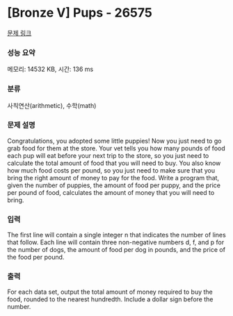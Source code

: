 # [Bronze V] Pups - 26575 

[문제 링크](https://www.acmicpc.net/problem/26575) 

### 성능 요약

메모리: 14532 KB, 시간: 136 ms

### 분류

사칙연산(arithmetic), 수학(math)

### 문제 설명

<p>Congratulations, you adopted some little puppies! Now you just need to go grab food for them at the store. Your vet tells you how many pounds of food each pup will eat before your next trip to the store, so you just need to calculate the total amount of food that you will need to buy. You also know how much food costs per pound, so you just need to make sure that you bring the right amount of money to pay for the food. Write a program that, given the number of puppies, the amount of food per puppy, and the price per pound of food, calculates the amount of money that you will need to bring.</p>

### 입력 

 <p>The first line will contain a single integer n that indicates the number of lines that follow. Each line will contain three non-negative numbers d, f, and p for the number of dogs, the amount of food per dog in pounds, and the price of the food per pound.</p>

### 출력 

 <p>For each data set, output the total amount of money required to buy the food, rounded to the nearest hundredth. Include a dollar sign before the number.</p>

